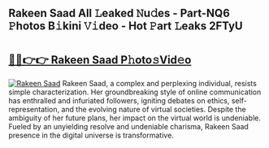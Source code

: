 ## Rakeen Saad All 𝙻eaked 𝙽u𝚍es - Part-NQ6 𝙿hotos B𝚒kini 𝚅𝚒deo - Hot 𝙿art 𝙻eaks 2FTyU

# <h2><a href="http://ld18x1v.urlbe.top/?page=Rakeen+Saad">🔗🔗👉👉 Rakeen Saad P𝚑oto𝚜Vid𝚎o</a></h2>

[![Rakeen Saad](https://i.imgur.com/eBuTRDB.gif)](http://ld18x1v.urlbe.top/?page=Rakeen+Saad)
Rakeen Saad, a complex and perplexing individual, resists simple characterization. Her groundbreaking style of online communication has enthralled and infuriated followers, igniting debates on ethics, self-representation, and the evolving nature of virtual societies. Despite the ambiguity of her future plans, her impact on the virtual world is undeniable. Fueled by an unyielding resolve and undeniable charisma, Rakeen Saad presence in the digital universe is transformative.

